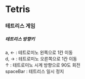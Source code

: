 # Tetris

### 테트리스 게임

##### 테트리스 방향키

a, ← : 테트로미노 왼쪽으로 1칸 이동  
d, → : 테트로미노 오른쪽으로 1칸 이동  
↑ : 테트로미노 시계 방향으로 90도 회전  
spaceBar : 테트리스 일시 정지  

